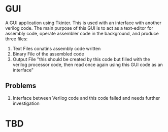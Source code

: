 # GUI
A GUI application using Tkinter.
This is used with an interface with another verilog code.
The main purpose of this GUI is to act as a text-editor for assembly code, operate assembler code in the background, and produce three files:
1) Text Files conatins assembly code written
2) Binary File of the assembled code
3) Output File "this should be created by this code but filled with the verilog processor code, then read once again using this GUI code as an interface"

## Problems
1) Interface between Verilog code and this code failed and needs further investigation
# TBD
